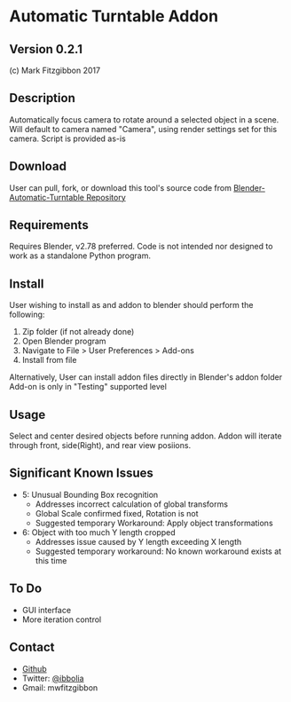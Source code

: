 Automatic Turntable Addon
================
Version 0.2.1
-----------
(c) Mark Fitzgibbon 2017

Description
-----------
Automatically focus camera to rotate around a selected object in a scene.
Will default to camera named "Camera", using render settings set for this camera.
Script is provided as-is

Download
--------
User can pull, fork, or download this tool's source code from 
[Blender-Automatic-Turntable Repository](https://github.com/ibbolia/blender-automatic-turntable)

Requirements
------------
Requires Blender, v2.78 preferred.
Code is not intended nor designed to work as a standalone Python program.

Install
-------
User wishing to install as and addon to blender should perform the following:
1. Zip folder (if not already done) 
2. Open Blender program
3. Navigate to File > User Preferences > Add-ons
4. Install from file

Alternatively, User can install addon files directly in Blender's addon folder
Add-on is only in "Testing" supported level

Usage
--------
Select and center desired objects before running addon.
Addon will iterate through front, side(Right), and rear view posiions.

Significant Known Issues
------------
- 5: Unusual Bounding Box recognition
	- Addresses incorrect calculation of global transforms
	- Global Scale confirmed fixed, Rotation is not
	- Suggested temporary Workaround: Apply object transformations
- 6: Object with too much Y length cropped
	- Addresses issue caused by Y length exceeding X length
	- Suggested temporary workaround: No known workaround exists at this time

To Do
--------
- GUI interface
- More iteration control

Contact
-------
- [Github](https://github.com/ibbolia)
- Twitter: [@ibbolia](https://twitter.com/ibbolia)
- Gmail: mwfitzgibbon